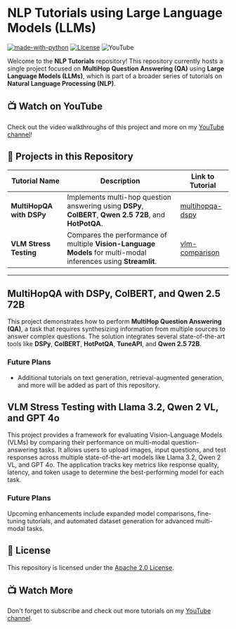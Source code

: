 # NLP Tutorials using Large Language Models (LLMs)

[![made-with-python](https://img.shields.io/badge/Made%20with-Python-1f425f.svg)](https://www.python.org/)
[![License](https://img.shields.io/badge/License-Apache_2.0-blue.svg)](https://opensource.org/licenses/Apache-2.0)
![YouTube](https://img.shields.io/badge/YouTube-%23FF0000.svg?style=for-the-badge&logo=YouTube&logoColor=white)

Welcome to the **NLP Tutorials** repository! This repository currently hosts a single project focused on **MultiHop Question Answering (QA)** using **Large Language Models (LLMs)**, which is part of a broader series of tutorials on **Natural Language Processing (NLP)**.

## 📺 Watch on YouTube
Check out the video walkthroughs of this project and more on my [YouTube channel](https://www.youtube.com/@AryanKargwal)!

## 🚀 Projects in this Repository

| Tutorial Name                    | Description                                                                                                    | Link to Tutorial                 |
|----------------------------------|----------------------------------------------------------------------------------------------------------------|----------------------------------|
| **MultiHopQA with DSPy**          | Implements multi-hop question answering using **DSPy**, **ColBERT**, **Qwen 2.5 72B**, and **HotPotQA**.        | [multihopqa-dspy](./multihopqa-dspy) |
| **VLM Stress Testing**            | Compares the performance of multiple **Vision-Language Models** for multi-modal inferences using **Streamlit**. | [vlm-comparison](./vlm-comparison)   |


---

## MultiHopQA with DSPy, ColBERT, and Qwen 2.5 72B

This project demonstrates how to perform **MultiHop Question Answering (QA)**, a task that requires synthesizing information from multiple sources to answer complex questions. The solution integrates several state-of-the-art tools like **DSPy**, **ColBERT**, **HotPotQA**, **TuneAPI**, and **Qwen 2.5 72B**.



### Future Plans
- Additional tutorials on text generation, retrieval-augmented generation, and more will be added as part of this repository.

## VLM Stress Testing with Llama 3.2, Qwen 2 VL, and GPT 4o
This project provides a framework for evaluating Vision-Language Models (VLMs) by comparing their performance on multi-modal question-answering tasks. It allows users to upload images, input questions, and test responses across multiple state-of-the-art models like Llama 3.2, Qwen 2 VL, and GPT 4o. The application tracks key metrics like response quality, latency, and token usage to determine the best-performing model for each task.

### Future Plans
Upcoming enhancements include expanded model comparisons, fine-tuning tutorials, and automated dataset generation for advanced multi-modal tasks.

## 📜 License
This repository is licensed under the [Apache 2.0 License](https://opensource.org/licenses/Apache-2.0).

## 📺 Watch More
Don't forget to subscribe and check out more tutorials on my [YouTube channel](https://www.youtube.com/@AryanKargwal).
